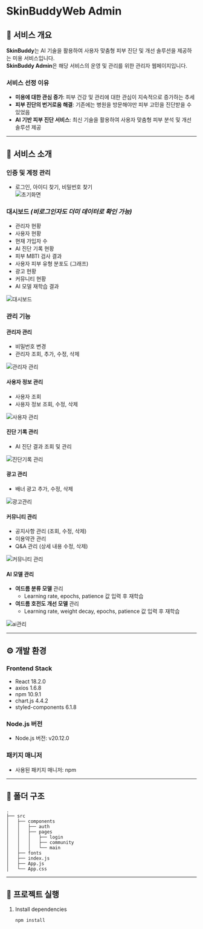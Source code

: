 # SkinBuddyWeb Admin

## 📌 서비스 개요  
**SkinBuddy**는 AI 기술을 활용하여 사용자 맞춤형 피부 진단 및 개선 솔루션을 제공하는 미용 서비스입니다.  
**SkinBuddy Admin**은 해당 서비스의 운영 및 관리를 위한 관리자 웹페이지입니다.  

### 서비스 선정 이유  
- **미용에 대한 관심 증가**: 피부 건강 및 관리에 대한 관심이 지속적으로 증가하는 추세  
- **피부 진단의 번거로움 해결**: 기존에는 병원을 방문해야만 피부 고민을 진단받을 수 있었음  
- **AI 기반 피부 진단 서비스**: 최신 기술을 활용하여 사용자 맞춤형 피부 분석 및 개선 솔루션 제공  

---

## 📌 서비스 소개  
### 인증 및 계정 관리  
- 로그인, 아이디 찾기, 비밀번호 찾기  
![초기화면](https://github.com/user-attachments/assets/95852e9e-a21f-4ab1-9832-2c128770da93)


### 대시보드 *(비로그인자도 더미 데이터로 확인 가능)*  
- 관리자 현황  
- 사용자 현황  
- 현재 가입자 수  
- AI 진단 기록 현황  
- 피부 MBTI 검사 결과  
- 사용자 피부 유형 분포도 (그래프)  
- 광고 현황  
- 커뮤니티 현황  
- AI 모델 재학습 결과  

![대시보드](https://github.com/user-attachments/assets/e9eed233-d9ee-4458-bd94-4984994f42b9)

### 관리 기능  
#### 관리자 관리  
- 비밀번호 변경  
- 관리자 조회, 추가, 수정, 삭제  

![관리자 관리](https://github.com/user-attachments/assets/ae57b157-f5f3-4ea0-80b6-51845ab7a234)

#### 사용자 정보 관리  
- 사용자 조회  
- 사용자 정보 조회, 수정, 삭제  

![사용자 관리](https://github.com/user-attachments/assets/6acd785b-fbbc-4fa5-a92b-96ee57a302a7)


#### 진단 기록 관리  
- AI 진단 결과 조회 및 관리  

![진단기록 관리](https://github.com/user-attachments/assets/ba556863-a5dd-48cf-bf60-f2527c1677df)


#### 광고 관리  
- 배너 광고 추가, 수정, 삭제

![광고관리](https://github.com/user-attachments/assets/2584fa06-78aa-4e92-9bff-db5589dfa65d)


#### 커뮤니티 관리  
- 공지사항 관리 (조회, 수정, 삭제)  
- 이용약관 관리  
- Q&A 관리 (상세 내용 수정, 삭제)

![커뮤니티 관리](https://github.com/user-attachments/assets/dbae606e-eef8-4581-b907-17f119acaf5f)


#### AI 모델 관리  
- **여드름 분류 모델** 관리  
  - Learning rate, epochs, patience 값 입력 후 재학습  
- **여드름 호전도 개선 모델** 관리  
  - Learning rate, weight decay, epochs, patience 값 입력 후 재학습

![ai관리](https://github.com/user-attachments/assets/a9efd3db-c4eb-4fae-9ee7-d3ca6f4bca7a)


---

## ⚙️ 개발 환경

### Frontend Stack
- React 18.2.0
- axios 1.6.8
- npm 10.9.1
- chart.js 4.4.2
- styled-components 6.1.8

### Node.js 버전
- Node.js 버전: v20.12.0

### 패키지 매니저
- 사용된 패키지 매니저: npm

---

## 📂 폴더 구조

```
.
├── src
│   ├── components
│   │   ├── auth
│   │   ├── pages
│   │   │   ├── login
│   │   │   ├── community
│   │   │   └── main
│   ├── fonts
│   ├── index.js
│   ├── App.js
│   └── App.css
```

---

## 📌 프로젝트 실행

1. Install dependencies

   ```bash
   npm install
   ```

